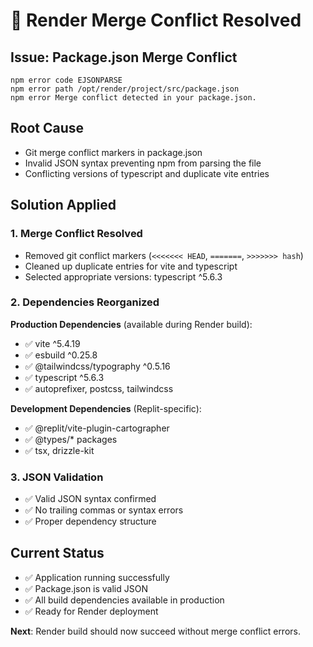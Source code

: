 # 🔧 Render Merge Conflict Resolved

## Issue: Package.json Merge Conflict
```
npm error code EJSONPARSE  
npm error path /opt/render/project/src/package.json
npm error Merge conflict detected in your package.json.
```

## Root Cause
- Git merge conflict markers in package.json
- Invalid JSON syntax preventing npm from parsing the file
- Conflicting versions of typescript and duplicate vite entries

## Solution Applied
### 1. Merge Conflict Resolved
- Removed git conflict markers (`<<<<<<< HEAD`, `=======`, `>>>>>>> hash`)
- Cleaned up duplicate entries for vite and typescript
- Selected appropriate versions: typescript ^5.6.3

### 2. Dependencies Reorganized
**Production Dependencies** (available during Render build):
- ✅ vite ^5.4.19
- ✅ esbuild ^0.25.8  
- ✅ @tailwindcss/typography ^0.5.16
- ✅ typescript ^5.6.3
- ✅ autoprefixer, postcss, tailwindcss

**Development Dependencies** (Replit-specific):
- ✅ @replit/vite-plugin-cartographer
- ✅ @types/* packages
- ✅ tsx, drizzle-kit

### 3. JSON Validation
- ✅ Valid JSON syntax confirmed
- ✅ No trailing commas or syntax errors
- ✅ Proper dependency structure

## Current Status
- ✅ Application running successfully
- ✅ Package.json is valid JSON
- ✅ All build dependencies available in production
- ✅ Ready for Render deployment

**Next**: Render build should now succeed without merge conflict errors.